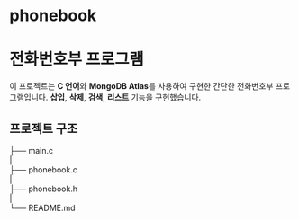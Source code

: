 # phonebook

# 전화번호부 프로그램

이 프로젝트는 **C 언어**와 **MongoDB Atlas**를 사용하여 구현한 간단한 전화번호부 프로그램입니다. **삽입**, **삭제**, **검색**, **리스트** 기능을 구현했습니다.

## 프로젝트 구조  
├── main.c  
|  
├── phonebook.c  
|  
├── phonebook.h  
|  
└── README.md  
